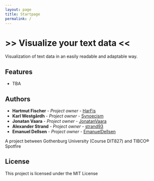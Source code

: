 ```yaml
---
layout: page
title: Startpage
permalink: /
---
```


# >> Visualize your text data  <<

Visualization of text data in an easily readable and adaptable way.

## Features

* TBA

## Authors

* **Hartmut Fischer** - *Project owner* - [HarFis](https://github.com/HarFis)
* **Karl Westgårdh** - *Project owner* - [Synoecism](https://github.com/Synoecism)
* **Jonatan Vaara** - *Project owner* - [JonatanVaara](https://github.com/JonatanVaara)
* **Alexander Strand** - *Project owner* - [strand93](https://github.com/strand93)
* **Emanuel Dellsen** - *Project owner* - [EmanuelDellsen](https://github.com/EmanuelDellsen)

A project between Gothenburg University (Course DIT827) and TIBCO® Spotfire

## License

This project is licensed under the MIT License


